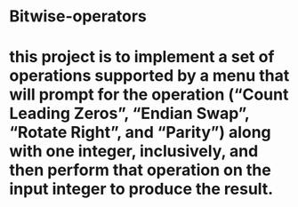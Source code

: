 # Bitwise-operators
# this project is to implement a set of operations supported by a menu that will prompt for the operation (“Count Leading Zeros”, “Endian Swap”, “Rotate Right”, and “Parity”) along with one integer, inclusively, and then perform that operation on the input integer to produce the result.
